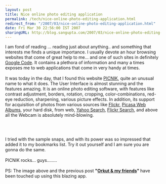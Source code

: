 ```yaml
---
layout: post
title: Nice online photo editing application
permalink: /tech/nice-online-photo-editing-application.html
redirect_from: "/2007/03/nice-online-photo-editing-application.html"
date: Fri Mar 30 22:56:00 IST 2007
sharingURL: http://blog.sangupta.com/2007/03/nice-online-photo-editing-application.html
---
```


I am fond of reading ... reading just about anything.. and something that interests me finds a unique importance. I usually devote an hour browsing websites that come of great help to me... and one of such sites in definitely 
<a href="http://code.google.com/">Google Code</a>. It contains a plethora of information and many a times exposes me to web applications that come in very handy at times.
<br>
<br>It was today in the day, that I found this website 
<a href="http://www.picnik.com/">PICNIK</a>, quite an unusual name to what it does. The User Interface is almost stunning and the features amazing. It is an online photo editing software, with features like contrast adjustment, borders, rotation, cropping, color-combinations, red-eye reduction, sharpening, various picture effects. In addition, its support for acquisition of photos from various sources like 
<a href="http://www.flickr.com/">Flickr</a>, 
<a href="http://picasaweb.google.com/">Picasa Web Albums</a>, your hard disk, from web, 
<a href="http://search.yahoo.com/">Yahoo Search</a>, 
<a href="http://www2.blogger.com/www.flickr.com/search/">Flickr Search</a>, and above all the Webcam is absolutely mind-blowing.
<br>
<br>
<a onblur="try {parent.deselectBloggerImageGracefully();} catch(e) {}" href="http://3.bp.blogspot.com/_Igofzvi0TDM/Rg1MfyB06DI/AAAAAAAABUo/sna0HBIGkxk/s1600-h/picnik.jpg"><img style="margin: 0px auto 10px; display: block; text-align: center; cursor: pointer;" src="http://3.bp.blogspot.com/_Igofzvi0TDM/Rg1MfyB06DI/AAAAAAAABUo/sna0HBIGkxk/s400/picnik.jpg" alt="" id="BLOGGER_PHOTO_ID_5047774866241284146" border="0"></a>
<br>
<br>I tried with the sample snaps, and with its power was so impressed that added it to my bookmarks list. Try it out yourself and I am sure you are gonna do the same.
<br>
<br>PICNIK rocks... guys........
<br>
<br>PS: The image above and the previous post 
<span style="font-weight: bold;">"<a href="http://azcarya.blogspot.com/2007/03/orkut-my-friends.html">Orkut &amp; my friends</a>" </span>have been touched up using this blazing app.
